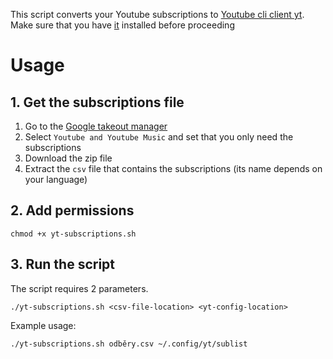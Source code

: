 This script converts your Youtube subscriptions to [Youtube cli client yt](https://github.com/sayan01/scripts/blob/master/yt). Make sure that you have [it](https://github.com/sayan01/scripts/blob/master/yt) installed before proceeding

# Usage
## 1. Get the subscriptions file
1. Go to the [Google takeout manager](https://takeout.google.com/takeout/custom/youtube)
2. Select `Youtube and Youtube Music` and set that you only need the subscriptions
3. Download the zip file
4. Extract the `csv` file that contains the subscriptions (its name depends on your language)

## 2. Add permissions
```
chmod +x yt-subscriptions.sh
```
## 3. Run the script
The script requires 2 parameters.
```
./yt-subscriptions.sh <csv-file-location> <yt-config-location> 

```

Example usage:
```
./yt-subscriptions.sh odběry.csv ~/.config/yt/sublist
```
